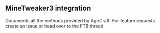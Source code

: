 ## MineTweaker3 integration

Documents all the methods provided by AgriCraft. For feature requests create an issue or head over to the FTB thread.

